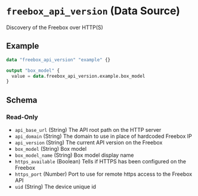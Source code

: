 # `freebox_api_version` (Data Source)

Discovery of the Freebox over HTTP(S)

## Example

```terraform
data "freebox_api_version" "example" {}

output "box_model" {
  value = data.freebox_api_version.example.box_model
}
```

<!-- schema generated by tfplugindocs -->
## Schema

### Read-Only

- `api_base_url` (String) The API root path on the HTTP server
- `api_domain` (String) The domain to use in place of hardcoded Freebox IP
- `api_version` (String) The current API version on the Freebox
- `box_model` (String) Box model
- `box_model_name` (String) Box model display name
- `https_available` (Boolean) Tells if HTTPS has been configured on the Freebox
- `https_port` (Number) Port to use for remote https access to the Freebox API
- `uid` (String) The device unique id
